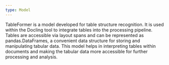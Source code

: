 ```yaml
---
type: Model
---
```


TableFormer is a model developed for table structure recognition. It is used within the Docling tool to integrate tables into the processing pipeline. Tables are accessible via layout spans and can be represented as pandas.DataFrames, a convenient data structure for storing and manipulating tabular data. This model helps in interpreting tables within documents and making the tabular data more accessible for further processing and analysis.